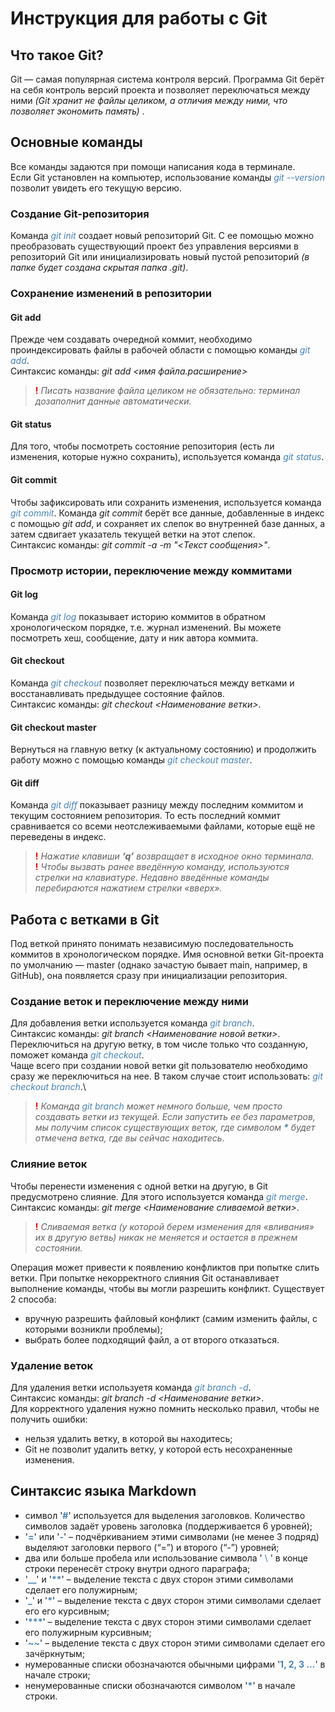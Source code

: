 # Инструкция для работы с Git
## Что такое Git?
Git — самая популярная система контроля версий. Программа Git берёт на себя контроль версий проекта и позволяет переключаться между ними 
*(Git хранит не файлы целиком, а отличия между ними, что позволяет экономить память)* .
## Основные команды
Все команды задаются при помощи написания кода в терминале. \
Если Git установлен на компьютер, использование команды <span style="color: steelblue">*git --version*</span> позволит увидеть его текущую версию.
### Создание Git-репозитория 
Команда <span style="color: steelblue">*git init*</span> создает новый репозиторий Git. С ее помощью можно преобразовать существующий проект без управления версиями в репозиторий Git или инициализировать новый пустой репозиторий *(в папке будет создана скрытая папка .git)*.
### Сохранение изменений в репозитории
#### Git add #
Прежде чем создавать очередной коммит, необходимо проиндексировать файлы в рабочей области с помощью команды <span style="color: steelblue">*git add*</span>. \
Синтаксис команды: *git add <имя файла.расширение>* 
> <span style="color: red">**!**</span> *Писать название файла целиком не обязательно: терминал дозаполнит данные автоматически.*
#### Git status #
Для того, чтобы посмотреть состояние репозитория (есть ли изменения, которые нужно сохранить), используется команда <span style="color: steelblue">*git status*</span>.
#### Git commit #
Чтобы зафиксировать или сохранить изменения, используется команда <span style="color: steelblue">*git commit*</span>. Команда *git commit* берёт все данные, добавленные в индекс с помощью *git add*, и сохраняет их слепок во внутренней базе данных, а затем сдвигает указатель текущей ветки на этот слепок. \
Синтаксис команды: *git commit -a -m "<Текст сообщения>"*.
### Просмотр истории, переключение между коммитами
#### Git log #
Команда <span style="color: steelblue">*git log*</span> показывает историю коммитов в обратном хронологическом порядке, т.е. журнал изменений. Вы можете посмотреть хеш, сообщение, дату и ник автора коммита.
#### Git checkout #
Команда <span style="color: steelblue">*git checkout*</span> позволяет переключаться между ветками и восстанавливать предыдущее состояние файлов. \
Синтаксис команды: *git checkout <Наименование ветки>*.
#### Git checkout master #
Вернуться на главную ветку (к актуальному состоянию) и продолжить работу можно с помощью команды <span style="color: steelblue">*git checkout master*</span>.
#### Git diff #
Команда <span style="color: steelblue">*git diff*</span> показывает разницу между последним коммитом и текущим состоянием репозитория. То есть последний коммит сравнивается со всеми неотслеживаемыми файлами, которые ещё не переведены в индекс.
> <span style="color: red">**!**</span> *Нажатие клавиши **‘q’** возвращает в исходное окно терминала.* \
> <span style="color: red">**!**</span> *Чтобы вызвать ранее введённую команду, используются стрелки на клавиатуре. Недавно введённые команды перебираются нажатием стрелки «вверх».*


## Работа с ветками в Git
Под веткой принято понимать независимую последовательность коммитов в хронологическом порядке. Имя основной ветки Git-проекта по умолчанию — master (однако зачастую бывает main, например, в GitHub), она появляется сразу при инициализации репозитория. 
### Создание веток и переключение между ними
Для добавления ветки используется команда <span style="color: steelblue">*git branch*</span>.\
Синтаксис команды: *git branch <Наименование новой ветки>*.\
Переключиться на другую ветку, в том числе только что созданную, поможет команда <span style="color: steelblue">*git checkout*</span>.\
Чаще всего при создании новой ветки git пользователю необходимо сразу же переключиться на нее. В таком случае стоит использовать: <span style="color: steelblue">*git checkout branch*</span>.\
> <span style="color: red">**!**</span> _Команда <span style="color: steelblue">*git branch*</span> может немного больше, чем просто создавать ветки из текущей. Если запустить ее без параметров, мы получим список существующих веток, где символом <span style="color: steelblue">__*__</span> будет отмечена ветка, где вы сейчас находитесь_. 
### Слияние веток
Чтобы перенести изменения с одной ветки на другую, в Git предусмотрено слияние. Для этого используется команда <span style="color: steelblue">*git merge*</span>.\
Синтаксис команды: *git merge <Наименование сливаемой ветки>*.
> <span style="color: red">**!**</span> *Сливаемая ветка (у которой берем изменения для «вливания» их в другую ветвь) никак не меняется и остается в прежнем состоянии.*

Операция может привести к появлению конфликтов при попытке слить ветки. При попытке некорректного слияния Git останавливает выполнение команды, чтобы вы могли разрешить конфликт. Существует 2 способа:
* вручную разрешить файловый конфликт (самим изменить файлы, с которыми возникли проблемы);
* выбрать более подходящий файл, а от второго отказаться.
### Удаление веток
Для удаления ветки используетя команда <span style="color: steelblue">*git branch -d*</span>.\
Синтаксис команды: *git branch -d <Наименование ветки>*.\
Для корректного удаления нужно помнить несколько правил, чтобы не получить ошибки:
* нельзя удалить ветку, в которой вы находитесь;
* Git не позволит удалить ветку, у которой есть несохраненные изменения.


## Синтаксис языка Markdown
* символ '<span style="color: steelblue">**#**</span>' используется для выделения заголовков. Количество символов задаёт уровень заголовка (поддерживается 6 уровней);
* '<span style="color: steelblue">**=**</span>' или '<span style="color: steelblue">**-**</span>' – подчёркиванием этими символами (не менее 3 подряд) выделяют заголовки первого (“=”) и второго (“-”) уровней;
*  два или больше пробела или использование символа '<span style="color: steelblue"> \ </span>' в конце строки перенесёт строку внутри одного параграфа;
* '<span style="color: steelblue">**__**</span>' и '<span style="color: steelblue">__**__</span>' – выделение текста с двух сторон этими символами сделает его полужирным;  
* '<span style="color: steelblue">**_**</span>' и '<span style="color: steelblue">__*__</span>' – выделение текста с двух сторон этими символами сделает его его курсивным;
* '<span style="color: steelblue">__***__</span>' – выделение текста с двух сторон этими символами сделает его полужирным курсивным;
* '<span style="color: steelblue">**~~**</span>' – выделение текста с двух сторон этими символами сделает его зачёркнутым;
* нумерованные списки обозначаются обычными цифрами '<span style="color: steelblue">**1, 2, 3 ...**</span>' в начале строки;
* ненумерованные списки обозначаются символом '<span style="color: steelblue">__*__</span>' в начале строки.


